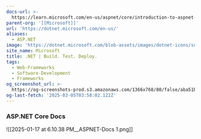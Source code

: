 ```yaml
---
docs-url: >-
  https://learn.microsoft.com/en-us/aspnet/core/introduction-to-aspnet-core?view=aspnetcore-9.0
parent-org: '[[Microsoft]]'
url: 'https://dotnet.microsoft.com/en-us/'
aliases:
  - ASP.NET
image: 'https://dotnet.microsoft.com/blob-assets/images/dotnet-icons/square.png'
site_name: Microsoft
title: .NET | Build. Test. Deploy.
tags:
  - Web-Frameworks
  - Software-Development
  - Frameworks
og_screenshot_url: >-
  https://og-screenshots-prod.s3.amazonaws.com/1366x768/80/false/aba51b6c10fd1449e5700fc8c022c53157247b32bce5e33217495b11d9aee78a.jpeg
og-last-fetch: '2025-03-05T03:58:02.122Z'
---
```


### ASP.NET Core Docs
![[2025-01-17 at 6.10.38 PM__ASPNET-Docs 1.png]]
